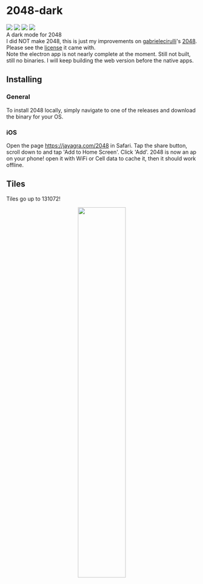 # 2048-dark
<img src="https://img.shields.io/github/license/JayAgra/2048-dark" /> <img src="https://img.shields.io/badge/2048-dark%20clone-edc22e" /> <img src="https://img.shields.io/github/last-commit/JayAgra/2048-dark" /> <img src="https://img.shields.io/website?down_color=red&down_message=offline&up_color=5bc236&up_message=onlilne&url=https%3A%2F%2Fjayagra.com%2F2048%2F" /><br>
A dark mode for 2048 <br>
I did NOT make 2048, this is just my improvements on <a href="https://github.com/gabrielecirulli">gabrielecirulli</a>'s <a href="https://github.com/gabrielecirulli/2048">2048</a>. Please see the <a href="https://raw.githubusercontent.com/gabrielecirulli/2048/master/LICENSE.txt">license</a> it came with.<br>
Note the electron app is not nearly complete at the moment. Still not built, still no binaries. I will keep building the web version before the native apps.
## Installing
### General
To install 2048 locally, simply navigate to one of the releases and download the binary for your OS. <br>
### iOS
Open the page https://jayagra.com/2048 in Safari. Tap the share button, scroll down to and tap 'Add to Home Screen'. Click 'Add'. 2048 is now an ap on your phone! open it with WiFi or Cell data to cache it, then it should work offline. <br>
## Tiles
Tiles go up to 131072! <br>
<p align="center">
<img src="https://jayagra.com/2048/2048-dark-tiles.png" width="50%" />
</p>
